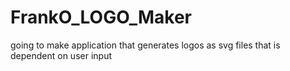 # FrankO_LOGO_Maker
going to make application that generates logos as svg files that is dependent on user input
